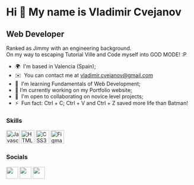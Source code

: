 Hi 👋 My name is Vladimir Cvejanov
==================================

Web Developer
-------------

Ranked as Jimmy with an engineering background. </br>On my way to escaping Tutorial Ville and Code myself into GOD MODE! :P

* 🌍  I'm based in Valencia (Spain);
* ✉️  You can contact me at [vladimir.cvejanov@gmail.com](mailto:vladimir.cvejanov@gmail.com)
* 🧠  I'm learning Fundamentals of Web Development;
* 🔭  I’m currently working on my Portfolio website;
* 🤝  I'm open to collaborating on novice level projects;
* ⚡  Fun fact: Ctrl + C; Ctrl + V and Ctrl + Z saved more life than Batman!

### Skills

<p align="left">
<a href="https://developer.mozilla.org/en-US/docs/Web/JavaScript" target="_blank" rel="noreferrer"><img src="https://raw.githubusercontent.com/danielcranney/readme-generator/main/public/icons/skills/javascript-colored.svg" width="36" height="36" alt="Javascript" /></a>
<a href="https://developer.mozilla.org/en-US/docs/Glossary/HTML5" target="_blank" rel="noreferrer"><img src="https://raw.githubusercontent.com/danielcranney/readme-generator/main/public/icons/skills/html5-colored.svg" width="36" height="36" alt="HTML5" /></a>
<a href="https://www.w3.org/TR/CSS/#css" target="_blank" rel="noreferrer"><img src="https://raw.githubusercontent.com/danielcranney/readme-generator/main/public/icons/skills/css3-colored.svg" width="36" height="36" alt="CSS3" /></a>
<a href="https://www.figma.com/" target="_blank" rel="noreferrer"><img src="https://raw.githubusercontent.com/danielcranney/readme-generator/main/public/icons/skills/figma-colored.svg" width="36" height="36" alt="Figma" /></a>
</p>


### Socials

<p align="left"> <a href="https://www.github.com/VladenCode" target="_blank" rel="noreferrer"><img src="https://raw.githubusercontent.com/danielcranney/readme-generator/main/public/icons/socials/github.svg" width="32" height="32" /></a> <a href="https://www.linkedin.com/in/vladimir-cvejanov/" target="_blank" rel="noreferrer"><img src="https://raw.githubusercontent.com/danielcranney/readme-generator/main/public/icons/socials/linkedin.svg" width="32" height="32" /></a> <a href="https://www.twitter.com/VladTheCveja" target="_blank" rel="noreferrer"><img src="https://raw.githubusercontent.com/danielcranney/readme-generator/main/public/icons/socials/twitter.svg" width="32" height="32" /></a></p>

<!-- [![Top Langs](https://github-readme-stats.vercel.app/api/top-langs/?username=VladenCode&layout=compact)](https://github.com/VladenCode/github-readme-stats)

![VladenCode's GitHub stats](https://github-readme-stats.vercel.app/api?username=VladenCode&show_icons=true&theme=dracula) -->

<!--
**VladenCode/VladenCode** is a ✨ _special_ ✨ repository because its `README.md` (this file) appears on your GitHub profile.

Here are some ideas to get you started:

- 🔭 I’m currently working on ...
- 🌱 I’m currently learning ...
- 👯 I’m looking to collaborate on ...
- 🤔 I’m looking for help with ...
- 💬 Ask me about ...
- 📫 How to reach me: ...
- 😄 Pronouns: ...
- ⚡ Fun fact: ...
-->

